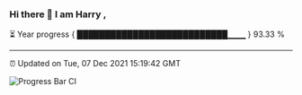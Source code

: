 ### Hi there 👋 I am Harry , 

⏳ Year progress { ███████████████████████████▁▁▁ } 93.33 %

---

⏰ Updated on Tue, 07 Dec 2021 15:19:42 GMT

![Progress Bar CI](https://github.com/duykhang68/duykhang68/workflows/Progress%20Bar%20CI/badge.svg)
